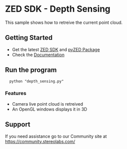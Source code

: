 # ZED SDK - Depth Sensing

This sample shows how to retreive the current point cloud.

## Getting Started
 - Get the latest [ZED SDK](https://www.stereolabs.com/developers/release/) and [pyZED Package](https://www.stereolabs.com/docs/app-development/python/install/)
 - Check the [Documentation](https://www.stereolabs.com/docs/)
 
## Run the program

      python "depth_sensing.py"

### Features
 - Camera live point cloud is retreived
 - An OpenGL windows displays it in 3D

## Support
If you need assistance go to our Community site at https://community.stereolabs.com/